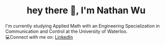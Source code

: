 <h1 align="center">hey there 👋, I'm Nathan Wu</h1>

###

<p align="left">I'm currently studying Applied Math with an Engineering Specialization in Communication and Control at the University of Waterloo.<br>💻Connect with me on: <a href="https://www.linkedin.com/in/1wunat2/">LinkedIn</a></p>
